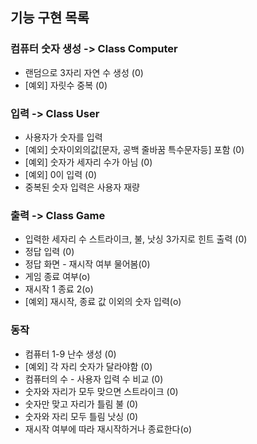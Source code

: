 ## 기능 구현 목록

### 컴퓨터 숫자 생성 -> Class Computer

- 랜덤으로 3자리 자연 수 생성 (0)
- [예외] 자릿수 중복 (0)

### 입력 -> Class User

- 사용자가 숫자를 입력
- [예외] 숫자이외의값[문자, 공백 줄바꿈 특수문자등] 포함 (0)
- [예외] 숫자가 세자리 수가 아님 (0)
- [예외] 0이 입력 (0)
- 중복된 숫자 입력은 사용자 재량

### 출력 -> Class Game

- 입력한 세자리 수 스트라이크, 불, 낫싱 3가지로 힌트 출력 (0)
- 정답 입력 (0)
- 정답 화면 - 재시작 여부 물어봄(0)
- 게임 종료 여부(o)
- 재시작 1 종료 2(o)
- [예외] 재시작, 종료 값 이외의 숫자 입력(o)

### 동작

- 컴퓨터 1-9 난수 생성 (0)
- [예외] 각 자리 숫자가 달라야함 (0)
- 컴퓨터의 수 - 사용자 입력 수 비교 (0)
- 숫자와 자리가 모두 맞으면 스트라이크 (0)
- 숫자만 맞고 자리가 틀림 불 (0)
- 숫자와 자리 모두 틀림 낫싱 (0)
- 재시작 여부에 따라 재시작하거나 종료한다(o)